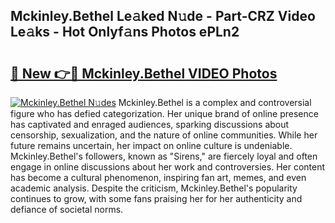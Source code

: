 ## Mckinley.Bethel Le𝚊ked N𝚞de - Part-CRZ Video Le𝚊ks - Hot Onlyf𝚊ns Photos ePLn2

# <h2><a href="http://ab13696.deff.icu/?id=Mckinley.Bethel">🔗 New 👉🔴 Mckinley.Bethel VIDEO Photos</a></h2>

[![Mckinley.Bethel N𝚞des](https://i.imgur.com/rIISA9y.gif)](http://ab13696.deff.icu/?id=Mckinley.Bethel)
Mckinley.Bethel is a complex and controversial figure who has defied categorization. Her unique brand of online presence has captivated and enraged audiences, sparking discussions about censorship, sexualization, and the nature of online communities. While her future remains uncertain, her impact on online culture is undeniable. Mckinley.Bethel's followers, known as "Sirens," are fiercely loyal and often engage in online discussions about her work and controversies. Her content has become a cultural phenomenon, inspiring fan art, memes, and even academic analysis. Despite the criticism, Mckinley.Bethel's popularity continues to grow, with some fans praising her for her authenticity and defiance of societal norms.
